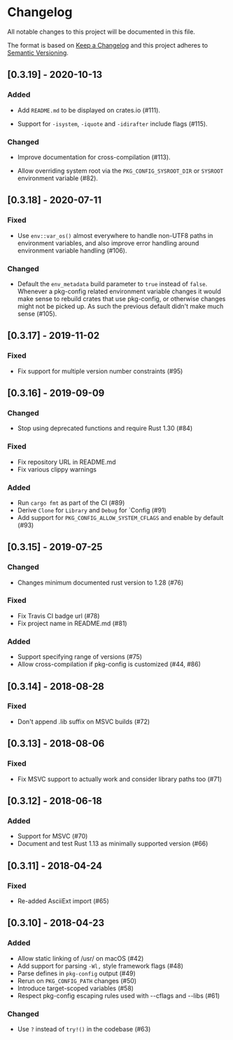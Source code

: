 # Changelog

All notable changes to this project will be documented in this file.

The format is based on [Keep a Changelog](https://keepachangelog.com/en/1.0.0/)
and this project adheres to [Semantic Versioning](https://semver.org/spec/v2.0.0.html).

## [0.3.19] - 2020-10-13

### Added

- Add `README.md` to be displayed on crates.io (#111).

- Support for `-isystem`, `-iquote` and `-idirafter` include flags (#115).

### Changed

- Improve documentation for cross-compilation (#113).

- Allow overriding system root via the `PKG_CONFIG_SYSROOT_DIR` or `SYSROOT`
  environment variable (#82).

## [0.3.18] - 2020-07-11

### Fixed

- Use `env::var_os()` almost everywhere to handle non-UTF8 paths in
  environment variables, and also improve error handling around environment
  variable handling (#106).

### Changed

- Default the `env_metadata` build parameter to `true` instead of `false`.
  Whenever a pkg-config related environment variable changes it would make
  sense to rebuild crates that use pkg-config, or otherwise changes might not
  be picked up. As such the previous default didn't make much sense (#105).

## [0.3.17] - 2019-11-02

### Fixed

- Fix support for multiple version number constraints (#95)

## [0.3.16] - 2019-09-09

### Changed
- Stop using deprecated functions and require Rust 1.30 (#84)

### Fixed
- Fix repository URL in README.md
- Fix various clippy warnings

### Added
- Run `cargo fmt` as part of the CI (#89)
- Derive `Clone` for `Library` and `Debug` for `Config (#91)
- Add support for `PKG_CONFIG_ALLOW_SYSTEM_CFLAGS` and enable by default (#93)

## [0.3.15] - 2019-07-25

### Changed
- Changes minimum documented rust version to 1.28 (#76)

### Fixed
- Fix Travis CI badge url (#78)
- Fix project name in README.md (#81)

### Added
- Support specifying range of versions (#75)
- Allow cross-compilation if pkg-config is customized (#44, #86)

## [0.3.14] - 2018-08-28

### Fixed
- Don't append .lib suffix on MSVC builds (#72)

## [0.3.13] - 2018-08-06

### Fixed
- Fix MSVC support to actually work and consider library paths too (#71)

## [0.3.12] - 2018-06-18

### Added
- Support for MSVC (#70)
- Document and test Rust 1.13 as minimally supported version (#66)

## [0.3.11] - 2018-04-24

### Fixed
- Re-added AsciiExt import (#65)

## [0.3.10] - 2018-04-23

### Added
- Allow static linking of /usr/ on macOS (#42)
- Add support for parsing `-Wl,` style framework flags (#48)
- Parse defines in `pkg-config` output (#49)
- Rerun on `PKG_CONFIG_PATH` changes (#50)
- Introduce target-scoped variables (#58)
- Respect pkg-config escaping rules used with --cflags and --libs (#61)

### Changed
- Use `?` instead of `try!()` in the codebase (#63)
